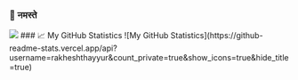 ### 🙏 नमस्ते
<img src="https://img.shields.io/static/v1?label=Hi&message=Welcome&color=brightgreen"/>
### 📈 My GitHub Statistics
![My GitHub Statistics](https://github-readme-stats.vercel.app/api?username=rakheshthayyur&count_private=true&show_icons=true&hide_title=true)

